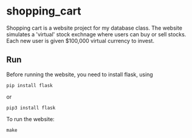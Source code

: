 # shopping_cart
Shopping cart is a website project for my database class. The website simulates a 'virtual' stock exchnage where users can buy or sell stocks. Each new user is given $100,000 virtual currency to invest.

## Run
Before running the website, you need to install flask, using
```
pip install flask
```
or
```
pip3 install flask
```

To run the website:
```
make
```
